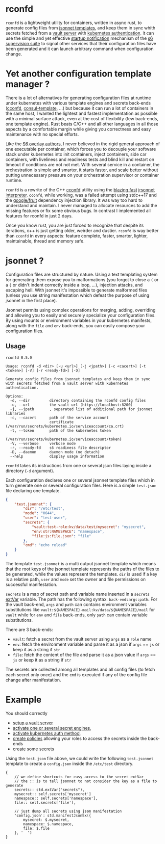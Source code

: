 # rconfd

`rconfd` is a lightweight utility for containers, written in async rust, to generate
config files from [jsonnet templates](https://jsonnet.org/), and keep them in sync
whith secrets fetched from a [vault server](https://www.vaultproject.io/) with [kubernetes
authentication](https://www.vaultproject.io/docs/auth/kubernetes). It can use the simple and yet effective
[startup notification](https://skarnet.org/software/s6/notifywhenup.html) mechanism of the [s6 supervision
suite](https://skarnet.org/software/s6/) to signal other services that their configuration files have been generated
and it can launch arbitrary command when configuration change.

# Yet another configuration template manager ?

There is a lot of alternatives for generating configuration files at runtime under kubernetes with
various template engines and secrets back-ends ([cconfd](https://github.com/kelseyhightower/confd),
[consul-template](https://github.com/hashicorp/consul-template), ...) but because it can run a lot of containers
in the same host, I wanted the lightest and fastest implementation as possible with a minimal surface attack,
even at the cost of flexibility (few back-ends, one template engine). Rust beats C/C++ and all other languages in
all those aspects by a comfortable margin while giving you correctness and easy maintenance with no special efforts.

Like the [S6 overlay authors](https://github.com/just-containers/s6-overlay#the-docker-way), I never believed
in the rigid general approach of one executable per container, which forces you to decouple your software stack
under kubernetes into init containers, inject containers, side car containers, with liveliness and readiness
tests and blind kill and restart on timeout if conditions are not not met. With several service in a container,
the orchestration is simple and smarter, it starts faster, and scale better without putting unnecessary pressure
on your orchestration supervisor or container runtime.

`rconfd` is a rewrite of the C++ [cconfd](https://github.com/eburghar/cconfd) utility
using the [blazing fast](https://github.com/CertainLach/jrsonnet#Benchmarks) [jrsonnet
interpreter](https://github.com/CertainLach/jrsonnet). `cconfd`, while working, was a failed attempt using stdc++17
and the [google/fruit](https://github.com/google/fruit) dependency injection library. It was way too hard to
understand and maintain. I never managed to allocate resources to add the missing features or fix some obvious
bugs. In contrast I implemented all features for rconfd in just 2 days.

Once you know rust, you are just forced to recognize that despite its iterations, c++ is just getting older,
weirder and dustier. `rconfd` is way better than `cconfd` in every aspects: feature complete, faster, smarter,
lighter, maintainable, thread and memory safe.

# jsonnet ?

Configuration files are structured by nature. Using a text templating system for generating them expose you to
malformations (you forgot to close a `(` or a `{` or didn't indent correctly inside a loop, ...), injection attacks,
and escaping hell. With jsonnet it's impossible to generate malformed files (unless you use string manifestation
which defeat the purpose of using jsonnet in the first place).

Jsonnet permits using complex operations for merging, adding, overriding and allowing you to easily and securely
specialize your configuration files. By using mounts or environment variables in your kubernetes manifests, along
with the `file` and `env` back-ends, you can easily compose your configuration files.

## Usage

```
rconfd 0.5.0

Usage: rconfd -d <dir> [-u <url>] [-j <jpath>] [-c <cacert>] [-t <token>] [-V] [-r <ready-fd>] [-D]

Generate config files from jsonnet templates and keep them in sync with secrets fetched from a vault server with kubernetes authentication.

Options:
  -d, --dir         directory containing the rconfd config files
  -u, --url         the vault url (https://localhost:8200)
  -j, --jpath       , separated list of additional path for jsonnet libraries
  -c, --cacert      path of the service account
                    certificate	(/var/run/secrets/kubernetes.io/serviceaccount/ca.crt)
  -t, --token       path of the kubernetes token
                    (/var/run/secrets/kubernetes.io/serviceaccount/token)
  -V, --verbose     verbose mode
  -r, --ready-fd    s6 readiness file descriptor
  -D, --daemon      daemon mode (no detach)
  --help            display usage information
```

`rconfd` takes its instructions from one or several json files laying inside a directory (`-d` argument).

Each configuration declares one or several jsonnet template files which in turn generate one or several configuration
files. Here is a simple `test.json` file declaring one template.

```json
{
	"test.jsonnet": {
		"dir": "/etc/test",
		"mode": "0644",
		"user": "test-user",
		"secrets": {
			"vault:test-role:kv/data/test/mysecret": "mysecret",
			"env:str:NAMESPACE": "namespace",
			"file:js:file.json": "file"
		},
		"cmd": "echo reload"
	}
}
```

The template `test.jsonnet` is a multi output jsonnet template which means that the root keys of the jsonnet template
represents the paths of the files to be generated, while the values represent the templates. `dir` is used
if a key is a relative path, `user` and `mode` set the owner and file permissions on successful manifestation.

`secrets` is a map of secret path and variable name inserted in a `secrets`
[extVar](https://jsonnet.org/ref/stdlib.html) variable. The path has the following syntax:
`back-end:args:path`. For the vault back-end, `args` and `path` can contains environment variables substitutions
like `vault:${NAMESPACE}-mail:kv/data/${NAMESPACE}/mail` for `vault` while for `env` and `file` back-ends, only
`path` can contain variable substitutions.

There are 3 back-ends:
- `vault`: fetch a secret from the vault server using `args` as a `role` name
- `env`: fetch the environment variable and parse it as a json if `args` == `js` or keep it as a string if `str`
- `file`: fetch the content of the file and parse it as a json value if `args` == `js` or keep it as a string if `str`

The secrets are collected among all templates and all config files (to fetch each secret only once) and the `cmd`
is executed if any of the config file change after manifestation.

# Example

You should correctly
- [setup a vault server](https://learn.hashicorp.com/tutorials/vault/kubernetes-raft-deployment-guide?in=vault/kubernetes)
- [activate one or several secret engines](https://www.vaultproject.io/docs/secrets),
- [activate kubernetes auth method](https://www.vaultproject.io/docs/auth/kubernetes),
- [create policies](https://www.vaultproject.io/docs/concepts/policies) allowing your roles to access the secrets
  inside the back-ends
- create some secrets

Using the `test.json` file above, we could write the following `test.jsonnet` template to create a `config.json`
inside the `/etc/test` directory.

```jsonnet
{
	// we define shortcuts for easy access to the secret extVar
	// the :: is to tell jsonnet to not consider the key as a file to generate
	secrets:: std.extVar("secrets"),
	mysecret:: self.secrets['mysecret']
	namespace:: self.secrets['namespace'],
	file:: self.secrets['file'],

	// just dump all secrets using json manifestation
	'config.json': std.manifestJsonEx({
		mysecret: $.mysecret,
		namespace: $.namespace,
		file: $.file
	}, '  ')
}
```
